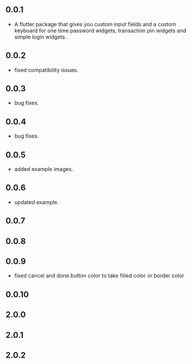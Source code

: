 ## 0.0.1

- A flutter package that gives you custom input fields and a custom keyboard for one time password widgets, transaction pin widgets and simple login widgets.

## 0.0.2

- fixed compatibility issues.

## 0.0.3

- bug fixes.

## 0.0.4

- bug fixes.

## 0.0.5

- added example images.

## 0.0.6

- updated example.

## 0.0.7

## 0.0.8

## 0.0.9

- fixed cancel and done button color to take fiiled color or border color

## 0.0.10

## 2.0.0

## 2.0.1

## 2.0.2
